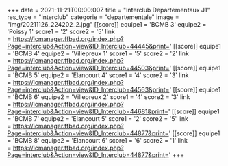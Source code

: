 +++
date = 2021-11-21T00:00:00Z
title = "Interclub Departementaux J1"
res_type =  "interclub"
categorie = "departementale"
image = "img/20211126_224202_2.jpg"
[[score]] 
equipe1 = 'BCMB 3' 
equipe2 = 'Poissy 1' 
score1 = '2' 
score2 = '5' 
link ='https://icmanager.ffbad.org/index.php?Page=interclub&Action=view&ID_Interclub=44445&print=' 
[[score]] 
equipe1 = 'BCMB 4' 
equipe2 = 'Villepreux 1' 
score1 = '5' 
score2 = '2' 
link ='https://icmanager.ffbad.org/index.php?Page=interclub&Action=view&ID_Interclub=44503&print=' 
[[score]] 
equipe1 = 'BCMB 5' 
equipe2 = 'Elancourt 4' 
score1 = '4' 
score2 = '3' 
link ='https://icmanager.ffbad.org/index.php?Page=interclub&Action=view&ID_Interclub=44563&print=' 
[[score]] 
equipe1 = 'BCMB 6' 
equipe2 = 'Villepreux 2' 
score1 = '4' 
score2 = '3' 
link ='https://icmanager.ffbad.org/index.php?Page=interclub&Action=view&ID_Interclub=44681&print=' 
[[score]] 
equipe1 = 'BCMB 7' 
equipe2 = 'Elancourt 5' 
score1 = '2' 
score2 = '5' 
link ='https://icmanager.ffbad.org/index.php?Page=interclub&Action=view&ID_Interclub=44877&print=' 
[[score]] 
equipe1 = 'BCMB 8' 
equipe2 = 'Elancourt 6' 
score1 = '6' 
score2 = '1' 
link ='https://icmanager.ffbad.org/index.php?Page=interclub&Action=view&ID_Interclub=44877&print=' 
+++